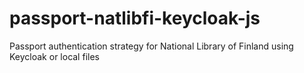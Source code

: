 # passport-natlibfi-keycloak-js
Passport authentication strategy for National Library of Finland using Keycloak or local files
